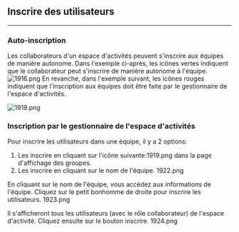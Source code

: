 ## Inscrire des utilisateurs

---

### Auto-inscription

Les collaborateurs d'un espace d'activités peuvent s'inscrire aux équipes de manière autonome.
Dans l'exemple ci-après, les icônes vertes indiquent que le collaborateur peut s'inscrire de manière autonome à l'équipe.
![1916.png](http://www.claroline.net/uploads/custom/images/1916.png)
En revanche, dans l'exemple suivant, les icônes rouges indiquent que l'inscription aux équipes doit être faite par le gestionnaire de l'espace d'activités.

![1919.png](http://www.claroline.net/uploads/custom/images/1919.png)

### Inscription par le gestionnaire de l'espace d'activités

Pour inscrire les utilisateurs dans une équipe, il y a 2 options:

1. Les inscrire en cliquant sur l'icône suivante:1919.png dans la page d'affichage des groupes.
2. Les inscrire en cliquant sur le nom de l'équipe. 1922.png

En cliquant sur le nom de l'équipe, vous accédez aux informations de l'équipe. Cliquez sur le petit bonhomme de droite pour inscrire les utilisateurs.
1923.png

Il s'afficheront tous les utilisateurs (avec le rôle collaborateur) de l'espace d'activité. Cliquez ensuite sur le bouton inscrire.
1924.png
